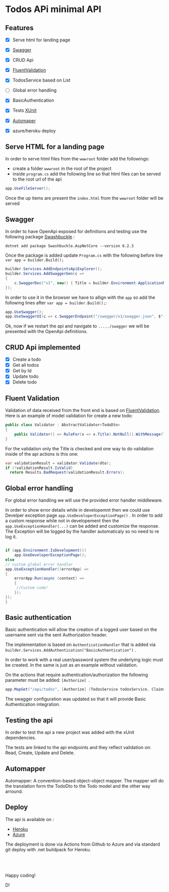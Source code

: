 
# Todos APi minimal API

## Features

- [x] Serve html for landing page
- [x] [Swagger](https://www.nuget.org/packages/Swashbuckle.AspNetCore/)
- [x] CRUD Api
- [x] [FluentValidation](https://fluentvalidation.net/)
- [x] TodosService based on List<T>
- [ ] Global error handling
- [x] BasicAuthentication
- [x] Tests [XUnit](https://xunit.net/)
- [x] [Automaper](https://automapper.org/)
- [x] azure/heroku deploy 


## Serve HTML for a landing page

In order to serve html files from the ```wwwroot``` folder add the followings:
- create a folder ``` wwwroot ``` in the root of the project
- inside ```program.cs``` add the following line so that html files can be served to the root url of the api

```c#
app.UseFileServer();
```

Once the up items are present the ```index.html``` from the ```wwwroot``` folder will be served

## Swagger
In order to have OpenApi exposed for definitions and testing use the following package
[Swashbuckle](https://www.nuget.org/packages/Swashbuckle.AspNetCore/) : 

```
dotnet add package Swashbuckle.AspNetCore --version 6.2.3
 ```

Once the package is added update ```Program.cs``` with the following before line ```var app = builder.Build();```

```c#
builder.Services.AddEndpointsApiExplorer();
builder.Services.AddSwaggerGen(c =>
{
    c.SwaggerDoc("v1", new() { Title = builder.Environment.ApplicationName, Version = "v1" });
});
```

In order to use it in the browser we have to allign  with the ```app``` so add the following lines after ```var app = builder.Build();```:

```c#
app.UseSwagger();
app.UseSwaggerUI(c => c.SwaggerEndpoint("/swagger/v1/swagger.json", $"{builder.Environment.ApplicationName} v1"));
```

Ok, now if we restart the api and navigate to ```...../swagger``` we will be presented with the OpenApi definitions.


## CRUD Api implemented
- [x] Create a todo
- [x] Get all todos
- [x] Get by Id
- [x] Update todo
- [x] Delete todo

## Fluent Validation

Validation of data received from the front end is based on [FluentValidation](https://fluentvalidation.net/).
Here is an example of model validation for create a new todo:

```c#
public class Validator : AbstractValidator<TodoDto>
{
    public Validator() => RuleFor(x => x.Title).NotNull().WithMessage("Title required");
}
```
For the validation only the Title is checked and one way to do validation inside of the api actions is this one:

```c#
var validationResult = validator.Validate(dto);
if (!validationResult.IsValid)
  return Results.BadRequest(validationResult.Errors);        
```


##  Global error handling

For global error handling we will use the provided error handler middleware.

In order to show error details while in developemnt then we could use Develper exception page ```app.UseDeveloperExceptionPage()``` . 
In order to add a custom response while not in developement then the ```app.UseExceptionHandler(...)``` can be added and customize the response. The Exception will be logged by the handler automaticaly so no need to re log it. 

```c#

if (app.Environment.IsDevelopment())
    app.UseDeveloperExceptionPage();
else
// custom global error handler
app.UseExceptionHandler((errorApp) =>
{
    errorApp.Run(async (context) =>
    {
     //Custom code!
    });
});
}

```



## Basic authentication

Basic authentication will allow the creation of a logged user based on the username sent via the sent Authorization header.

The implementation is based on ```AuthenticationHandler``` that is added via ```builder.Services.AddAuthentication("BasicAuthentication")``` .

In order to work with a real user/password system the underlying logic must be created. In the same is just as an example without validation.

On the actions that require authentication/authorization the following parameter must be added: ```[Authorize] ```.

```c#
app.MapGet("/api/todos", [Authorize] (TodosService todosService, ClaimsPrincipal user) =>{});
```

The swagger configuration was updated so that it will provide Basic Authentication integration.

## Testing the api

In order to test the api a new project was added with the xUnit dependencies.

The tests are linked to the api endpoints and they reflect validation on: Read, Create, Update and Delete.


## Automapper

Automapper: A convention-based object-object mapper. The mapper will do the translation form the TodoDto to the Todo model and the other way arround.


## Deploy

The api is available on :
- [Heroku](https://miniapi1.herokuapp.com/)
- [Azure](https://miniapi1.azurewebsites.net/)

The deployment is done via Actions from Github to Azure and via standard git deploy with .net buildpack for Heroku.

<br><br><br>
Happy coding! 

D!